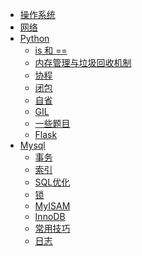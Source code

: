* [操作系统](操作系统/操作系统.md)
* [网络]()
* [Python]()
  * [is 和 ==](Python/is_or_==.md) 
  * [内存管理与垃圾回收机制](Python/内存管理与垃圾回收机制.md) 
  * [协程](Python/协程.md) 
  * [闭包](Python/闭包.md) 
  * [自省](Python/自省.md) 
  * [GIL](Python/GIL.md) 
  * [一些题目](Python/一些题目.md) 
  * [Flask](Python/Flask.md) 
* [Mysql]()
  * [事务](Mysql/事务.md)
  * [索引](Mysql/索引.md)
  * [SQL优化](Mysql/SQL优化.md)
  * [锁](Mysql/锁.md)
  * [MyISAM](Mysql/MyISAM.md) 
  * [InnoDB](Mysql/InnoDB.md) 
  * [常用技巧](Mysql/常用技巧.md) 
  * [日志](Mysql/日志.md) 
